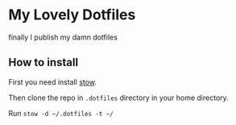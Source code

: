 # My Lovely Dotfiles
finally I publish my damn dotfiles

## How to install
First you need install [stow](https://github.com/aspiers/stow).

Then clone the repo in `.dotfiles` directory in your home directory.

Run `stow -d ~/.dotfiles -t ~/`
